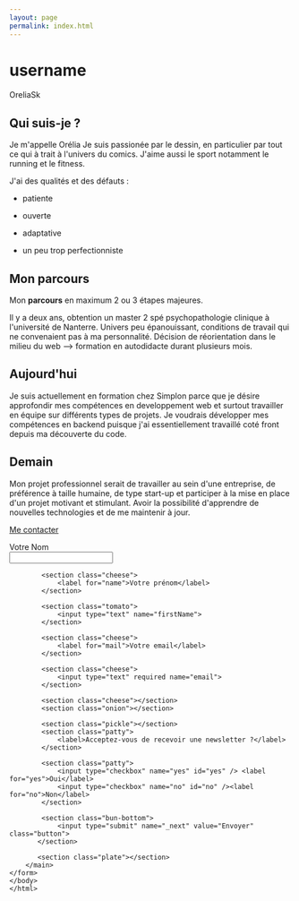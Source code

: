 ```yaml
---
layout: page
permalink: index.html
---
```

# username
OreliaSk

## Qui suis-je ?

Je m'appelle Orélia 
Je suis passionée par le dessin, en particulier par tout ce qui à trait à l'univers du comics. J'aime aussi le sport 
notamment le running et le fitness. 

J'ai des qualités et des défauts : 
- patiente
- ouverte 
- adaptative

- un peu trop perfectionniste

## Mon parcours

Mon **parcours** en maximum 2 ou 3 étapes majeures.

Il y a deux ans, obtention un master 2 spé psychopathologie clinique à l'université de Nanterre. 
Univers peu épanouissant, conditions de travail qui ne convenaient pas à ma personnalité. 
Décision de réorientation dans le milieu du web --> formation en autodidacte durant plusieurs mois.

## Aujourd'hui

Je suis actuellement en formation chez Simplon parce que je désire approfondir mes compétences en developpement web et 
surtout travailler en équipe sur différents types de projets.
Je voudrais développer mes compétences en backend puisque j'ai essentiellement travaillé coté front depuis ma découverte 
du code.

## Demain

Mon projet professionnel serait de travailler au sein d'une entreprise, de préférence à taille humaine, de type start-up 
et participer à la mise en place d'un projet motivant et stimulant. 
Avoir la possibilité d'apprendre de nouvelles technologies et de me maintenir à jour. 

[Me contacter](contact.html)

<html>
<body>
<form method="POST" action="https://formspree.io/orelia.sokambi@gmail.com">
		<main class="burger">
		   	<section class="bun-top">
		        <label for="surname" class="cheese">Votre Nom</label><br/>
		        <input type="text" name="surname">
		    </section>

		    <section class="cheese">
		        <label for="name">Votre prénom</label>
		    </section>

		    <section class="tomato">
		        <input type="text" name="firstName">
		    </section>

		    <section class="cheese">
		        <label for="mail">Votre email</label>
		    </section>

		    <section class="cheese">
		        <input type="text" required name="email">
		    </section>

		    <section class="cheese"></section>
		    <section class="onion"></section>

		    <section class="pickle"></section>
		    <section class="patty">
		        <label>Acceptez-vous de recevoir une newsletter ?</label>
		    </section>

		    <section class="patty">
		        <input type="checkbox" name="yes" id="yes" /> <label for="yes">Oui</label>
		        <input type="checkbox" name="no" id="no" /><label for="no">Non</label>
		    </section>

		    <section class="bun-bottom">
		        <input type="submit" name="_next" value="Envoyer" class="button">
		   </section>

		   <section class="plate"></section>
		</main>
	</form>
	</body>
	</html>
